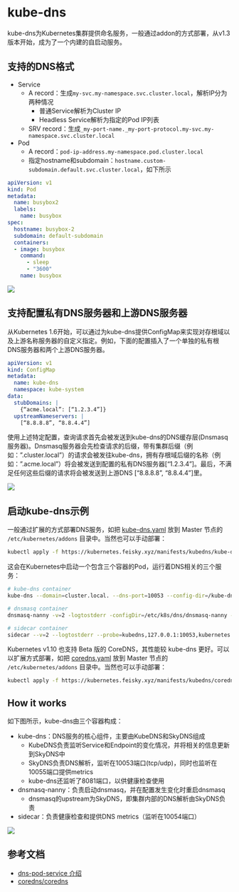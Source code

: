 # kube-dns

kube-dns为Kubernetes集群提供命名服务，一般通过addon的方式部署，从v1.3版本开始，成为了一个内建的自启动服务。

## 支持的DNS格式

- Service
  - A record：生成`my-svc.my-namespace.svc.cluster.local`，解析IP分为两种情况
    - 普通Service解析为Cluster IP
    - Headless Service解析为指定的Pod IP列表
  - SRV record：生成`_my-port-name._my-port-protocol.my-svc.my-namespace.svc.cluster.local`
- Pod
  - A record：`pod-ip-address.my-namespace.pod.cluster.local`
  - 指定hostname和subdomain：`hostname.custom-subdomain.default.svc.cluster.local`，如下所示

```yaml
apiVersion: v1
kind: Pod
metadata:
  name: busybox2
  labels:
    name: busybox
spec:
  hostname: busybox-2
  subdomain: default-subdomain
  containers:
  - image: busybox
    command:
      - sleep
      - "3600"
    name: busybox
```

![](images/dns-demo.png)

## 支持配置私有DNS服务器和上游DNS服务器

从Kubernetes 1.6开始，可以通过为kube-dns提供ConfigMap来实现对存根域以及上游名称服务器的自定义指定。例如，下面的配置插入了一个单独的私有根DNS服务器和两个上游DNS服务器。

```yaml
apiVersion: v1
kind: ConfigMap
metadata:
  name: kube-dns
  namespace: kube-system
data:
  stubDomains: |
    {“acme.local”: [“1.2.3.4”]}
  upstreamNameservers: |
    [“8.8.8.8”, “8.8.4.4”]
```
使用上述特定配置，查询请求首先会被发送到kube-dns的DNS缓存层(Dnsmasq 服务器)。Dnsmasq服务器会先检查请求的后缀，带有集群后缀（例如：”.cluster.local”）的请求会被发往kube-dns，拥有存根域后缀的名称（例如：”.acme.local”）将会被发送到配置的私有DNS服务器[“1.2.3.4”]。最后，不满足任何这些后缀的请求将会被发送到上游DNS [“8.8.8.8”, “8.8.4.4”]里。

![](images/kube-dns-upstream.png)

## 启动kube-dns示例

一般通过扩展的方式部署DNS服务，如把 [kube-dns.yaml](/manifests/kubedns/kube-dns.yaml) 放到 Master 节点的 `/etc/kubernetes/addons` 目录中。当然也可以手动部署：

```sh
kubectl apply -f https://kubernetes.feisky.xyz/manifests/kubedns/kube-dns.yaml
```



这会在Kubernetes中启动一个包含三个容器的Pod，运行着DNS相关的三个服务：

```sh
# kube-dns container
kube-dns --domain=cluster.local. --dns-port=10053 --config-dir=/kube-dns-config --v=2

# dnsmasq container
dnsmasq-nanny -v=2 -logtostderr -configDir=/etc/k8s/dns/dnsmasq-nanny -restartDnsmasq=true -- -k --cache-size=1000 --log-facility=- --server=127.0.0.1#10053

# sidecar container
sidecar --v=2 --logtostderr --probe=kubedns,127.0.0.1:10053,kubernetes.default.svc.cluster.local.,5,A --probe=dnsmasq,127.0.0.1:53,kubernetes.default.svc.cluster.local.,5,A
```

Kubernetes v1.10 也支持 Beta 版的 CoreDNS，其性能较 kube-dns 更好。可以以扩展方式部署，如把 [coredns.yaml](/manifests/kubedns/coredns.yaml) 放到 Master 节点的 `/etc/kubernetes/addons` 目录中。当然也可以手动部署：

```sh
kubectl apply -f https://kubernetes.feisky.xyz/manifests/kubedns/coredns.yaml
```

## How it works


如下图所示，kube-dns由三个容器构成：

- kube-dns：DNS服务的核心组件，主要由KubeDNS和SkyDNS组成
  - KubeDNS负责监听Service和Endpoint的变化情况，并将相关的信息更新到SkyDNS中
  - SkyDNS负责DNS解析，监听在10053端口(tcp/udp)，同时也监听在10055端口提供metrics
  - kube-dns还监听了8081端口，以供健康检查使用
- dnsmasq-nanny：负责启动dnsmasq，并在配置发生变化时重启dnsmasq
  - dnsmasq的upstream为SkyDNS，即集群内部的DNS解析由SkyDNS负责
- sidecar：负责健康检查和提供DNS metrics（监听在10054端口）

![](images/kube-dns.png)


## 参考文档

- [dns-pod-service 介绍](https://kubernetes.io/docs/concepts/services-networking/dns-pod-service/)
- [coredns/coredns](https://github.com/coredns/coredns)
